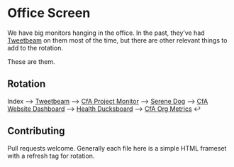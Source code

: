 Office Screen
=============

We have big monitors hanging in the office. In the past, they’ve had
[Tweetbeam](http://www.tweetbeam.com/show?query=codeforamerica) on them most
of the time, but there are other relevant things to add to the rotation.

These are them.

Rotation
----
Index 
⟶ [Tweetbeam](http://codeforamerica.github.io/office-screen/tweetbeam.html)
⟶ [CfA Project Monitor](http://codeforamerica.github.io/office-screen/project-monitor.html)
⟶ [Serene Dog](http://codeforamerica.github.io/office-screen/serene-dog.html)
⟶ [CfA Website Dashboard](http://codeforamerica.github.io/office-screen/website-dashboard.html)
⟶ [Health Ducksboard](http://codeforamerica.github.io/office-screen/ducksboard.html)
⟶ [CfA Org Metrics](http://codeforamerica.github.io/office-screen/org-metrics.html)
↩


Contributing
----

Pull requests welcome. Generally each file here is a simple HTML frameset
with a refresh tag for rotation.
